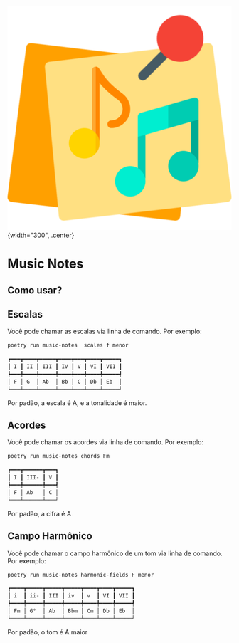 ![logo_projeto](assets/logo.png){width="300", .center}
# Music Notes


## Como usar?

## Escalas

Você pode chamar as escalas via linha de comando. Por exemplo:

```bash
poetry run music-notes  scales f menor
```

```bash
┏━━━┳━━━━┳━━━━━┳━━━━┳━━━┳━━━━┳━━━━━┓
┃ I ┃ II ┃ III ┃ IV ┃ V ┃ VI ┃ VII ┃
┡━━━╇━━━━╇━━━━━╇━━━━╇━━━╇━━━━╇━━━━━┩
│ F │ G  │ Ab  │ Bb │ C │ Db │ Eb  │
└───┴────┴─────┴────┴───┴────┴─────┘
```

Por padão, a escala é A, e a tonalidade é maior.

## Acordes

Você pode chamar os acordes via linha de comando. Por exemplo:

```bash
poetry run music-notes chords Fm
```

```bash
┏━━━┳━━━━━━┳━━━┓
┃ I ┃ III- ┃ V ┃
┡━━━╇━━━━━━╇━━━┩
│ F │ Ab   │ C │
└───┴──────┴───┘
```

Por padão, a cifra é A


## Campo Harmônico

Você pode chamar o campo harmônico de um tom via linha de comando. Por exemplo:

```bash
poetry run music-notes harmonic-fields F menor
```

```bash
┏━━━━┳━━━━━┳━━━━━┳━━━━━┳━━━━┳━━━━┳━━━━━┓
┃ i  ┃ ii- ┃ III ┃ iv  ┃ v  ┃ VI ┃ VII ┃
┡━━━━╇━━━━━╇━━━━━╇━━━━━╇━━━━╇━━━━╇━━━━━┩
│ Fm │ G°  │ Ab  │ Bbm │ Cm │ Db │ Eb  │
└────┴─────┴─────┴─────┴────┴────┴─────┘
```

Por padão, o tom é A maior